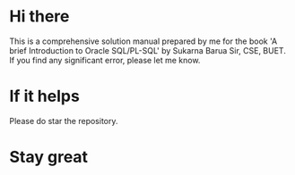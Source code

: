 # Hi there
This is a comprehensive solution manual prepared by me for the book 'A brief Introduction to Oracle SQL/PL-SQL' by Sukarna Barua Sir, CSE, BUET.<br>
If you find any significant error, please let me know.<br>

# If it helps
Please do star the repository.
# Stay great

